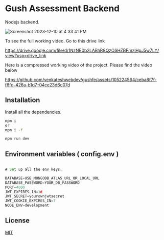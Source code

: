 # Gush Assessment Backend

Nodejs backend.

![Screenshot 2023-12-10 at 4 33 41 PM](https://github.com/venkateshwebdev/gushbe/assets/105224564/4bbb9612-c201-476d-b681-2ae85cb048f8)


To see the full working video. Go to this drive link

https://drive.google.com/file/d/1NzNE0b2LABhR8QzOSHZBFmzlHpJ5w7LY/view?usp=drive_link


Here is a compressed working video of the project. Please find the video below

https://github.com/venkateshwebdev/gushfe/assets/105224564/ceba8f7f-f6fd-426a-b1d7-04ce23d6c07d


## Installation

Install all the dependencies.


```bash
npm i
or
npm i -f

npm run dev
```

## Environment variables ( config.env )

```javascript

# Set up all the env keys.

DATABASE=USE_MONGODB_ATLAS_URL_OR_LOCAL_URL
DATABASE_PASSWORD=YOUR_DB_PASSWORD
PORT=4000
JWT_EXPIRES_IN=1d
JWT_SECRET=yourownjwtsecret
JWT_COOKIE_EXPIRES_IN=7
NODE_ENV=development


```



## License

[MIT](https://choosealicense.com/licenses/mit/)
